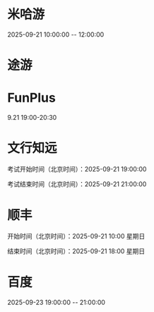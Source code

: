 
# 米哈游
2025-09-21 10:00:00 -- 12:00:00

# 途游


# FunPlus
9.21 19:00-20:30

# 文行知远
考试开始时间（北京时间）：2025-09-21 19:00:00

考试结束时间（北京时间）：2025-09-21 21:00:00


# 顺丰
开始时间（北京时间）：2025-09-21 10:00 星期日

结束时间（北京时间）：2025-09-21 18:00 星期日

# 百度
2025-09-23 19:00:00 -- 21:00:00
<!--stackedit_data:
eyJoaXN0b3J5IjpbNDM5MzA2MjkyLDExOTc3NzM3MDgsMjA1MT
YyNDE1MiwtMTM2OTI5MzgwMiwtOTk5ODQ0MTQ5LC05MTMzMzA4
MzcsLTE5Mjg5MjI2NTAsNDg4NjI1MTk1LC0yMjc4OTA4MCwxMT
U2MjMxNjMzLDUyMjA1NTMyMywtMjAwNDQwNzMwMiwtMjE0MDkw
NDE2MywtNzM3MjYzNzY1LDEzNjgwMjM5MjEsNzE4ODE4NTk0LC
0yMDU1ODU4MjM1LDE1NTc2MzYyMzcsLTI1MDAyMTI2MSwyMDgz
NTI3MTldfQ==
-->